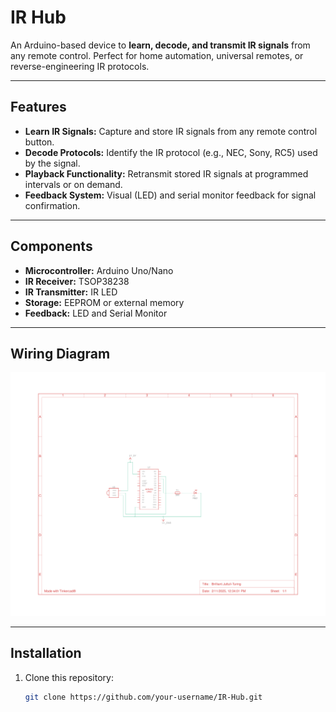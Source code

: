# IR Hub

An Arduino-based device to **learn, decode, and transmit IR signals** from any remote control. Perfect for home automation, universal remotes, or reverse-engineering IR protocols.

---

## Features
- **Learn IR Signals:** Capture and store IR signals from any remote control button.
- **Decode Protocols:** Identify the IR protocol (e.g., NEC, Sony, RC5) used by the signal.
- **Playback Functionality:** Retransmit stored IR signals at programmed intervals or on demand.
- **Feedback System:** Visual (LED) and serial monitor feedback for signal confirmation.

---

## Components
- **Microcontroller:** Arduino Uno/Nano
- **IR Receiver:** TSOP38238
- **IR Transmitter:** IR LED
- **Storage:** EEPROM or external memory
- **Feedback:** LED and Serial Monitor

---

## Wiring Diagram
![Wiring Diagram](schematics/ir_hub_wiring.png)

---

## Installation
1. Clone this repository:
   ```bash
   git clone https://github.com/your-username/IR-Hub.git
